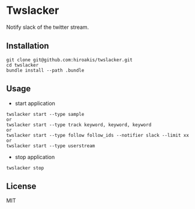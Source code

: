 # Twslacker

Notify slack of the twitter stream.

## Installation

```
git clone git@github.com:hiroakis/twslacker.git
cd twslacker
bundle install --path .bundle
```

## Usage

* start application

```
twslacker start --type sample
or
twslacker start --type track keyword, keyword, keyword
or
twslacker start --type follow follow_ids --notifier slack --limit xx
or
twslacker start --type userstream
```

* stop application

```
twslacker stop
```

## License

MIT
